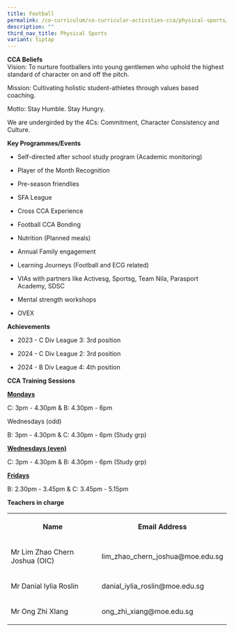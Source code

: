 ```yaml
---
title: Football
permalink: /co-curriculum/co-curricular-activities-cca/physical-sports/football/
description: ""
third_nav_title: Physical Sports
variant: tiptap
---
```

<p><strong>CCA Beliefs</strong>
<br>Vision: To nurture footballers into young gentlemen who uphold the highest
standard of character on and off the pitch.</p>
<p>Mission: Cultivating holistic student-athletes through values based coaching.</p>
<p>Motto: Stay Humble. Stay Hungry.</p>
<p>We are undergirded by the 4Cs: Commitment, Character Consistency and Culture.</p>
<p></p>
<p><strong>Key Programmes/Events</strong>
</p>
<ul data-tight="true" class="tight">
<li>
<p>Self-directed after school study program (Academic monitoring)</p>
</li>
<li>
<p>Player of the Month Recognition</p>
</li>
<li>
<p>Pre-season friendlies</p>
</li>
<li>
<p>SFA League</p>
</li>
<li>
<p>Cross CCA Experience</p>
</li>
<li>
<p>Football CCA Bonding</p>
</li>
<li>
<p>Nutrition (Planned meals)</p>
</li>
<li>
<p>Annual Family engagement</p>
</li>
<li>
<p>Learning Journeys (Football and ECG related)</p>
</li>
<li>
<p>VIAs with partners like Activesg, Sportsg, Team Nila, Parasport Academy,
SDSC</p>
</li>
<li>
<p>Mental strength workshops</p>
</li>
<li>
<p>OVEX</p>
</li>
</ul>
<p></p>
<p><strong>Achievements</strong>
<br>
</p>
<ul data-tight="true" class="tight">
<li>
<p>2023 - C Div League 3: 3rd position</p>
</li>
<li>
<p>2024 - C Div League 2: 3rd position</p>
</li>
<li>
<p>2024 - B Div League 4: 4th position
<br>
</p>
</li>
</ul>
<p><strong>CCA Training Sessions</strong>
<br>
</p>
<p><strong><u>Mondays</u></strong>
</p>
<p>C: 3pm - 4.30pm &amp; B: 4.30pm - 6pm</p>
<p>Wednesdays (odd)</p>
<p>B: 3pm - 4.30pm &amp; C: 4.30pm - 6pm (Study grp)</p>
<p><strong><u>Wednesdays (even)</u></strong>
</p>
<p>C: 3pm - 4.30pm &amp; B: 4.30pm - 6pm (Study grp)</p>
<p><strong><u>Fridays</u></strong>
</p>
<p>B: 2.30pm - 3.45pm &amp; C: 3.45pm - 5.15pm</p>
<p></p>
<p><strong>Teachers in charge</strong>
</p>
<table style="minWidth: 50px">
<colgroup>
<col>
<col>
</colgroup>
<tbody>
<tr>
<th rowspan="1" colspan="1">
<p>Name</p>
</th>
<th rowspan="1" colspan="1">
<p>Email Address</p>
</th>
</tr>
<tr>
<td rowspan="1" colspan="1">
<p>Mr Lim Zhao Chern Joshua (OIC)</p>
</td>
<td rowspan="1" colspan="1">
<p>lim_zhao_chern_joshua@moe.edu.sg</p>
</td>
</tr>
<tr>
<td rowspan="1" colspan="1">
<p>Mr Danial Iylia Roslin</p>
</td>
<td rowspan="1" colspan="1">
<p>danial_iylia_roslin@moe.edu.sg</p>
</td>
</tr>
<tr>
<td rowspan="1" colspan="1">
<p>Mr Ong Zhi XIang</p>
</td>
<td rowspan="1" colspan="1">
<p>ong_zhi_xiang@moe.edu.sg</p>
</td>
</tr>
</tbody>
</table>
<p></p>
<p></p>